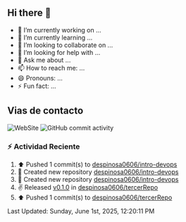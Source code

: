 ## Hi there 👋

- 🔭 I’m currently working on ...
- 🌱 I’m currently learning ...
- 👯 I’m looking to collaborate on ...
- 🤔 I’m looking for help with ...
- 💬 Ask me about ...
- 📫 How to reach me: ...
- 😄 Pronouns: ...
- ⚡ Fun fact: ...

## Vias de contacto
![WebSite](https://www.linkedin.com/in/daniel-espinosa-57a539104/)
![GitHub commit activity](https://img.shields.io/github/commit-activity/m/despinosa0606/despinosa0606)

### :zap: Actividad Reciente
<!--RECENT_ACTIVITY:start-->
1. ⬆️ Pushed 1 commit(s) to [despinosa0606/intro-devops](https://github.com/despinosa0606/intro-devops)<br>
2. 📔 Created new repository [despinosa0606/intro-devops](https://github.com/despinosa0606/intro-devops)<br>
3. 📔 Created new repository [despinosa0606/intro-devops](https://github.com/despinosa0606/intro-devops)<br>
4. ✌️ Released [v0.1.0](https://github.com/despinosa0606/tercerRepo/releases/tag/v0.1.0) in [despinosa0606/tercerRepo](https://github.com/despinosa0606/tercerRepo)<br>
5. ⬆️ Pushed 1 commit(s) to [despinosa0606/tercerRepo](https://github.com/despinosa0606/tercerRepo)<br>
<!--RECENT_ACTIVITY:end-->
<!--RECENT_ACTIVITY:last_update-->
Last Updated: Sunday, June 1st, 2025, 12:20:11 PM
<!--RECENT_ACTIVITY:last_update_end-->

